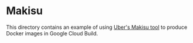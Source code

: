 # Makisu

This directory contains an example of using [Uber's Makisu
tool](https://github.com/uber/makisu) to produce Docker images in
Google Cloud Build.
